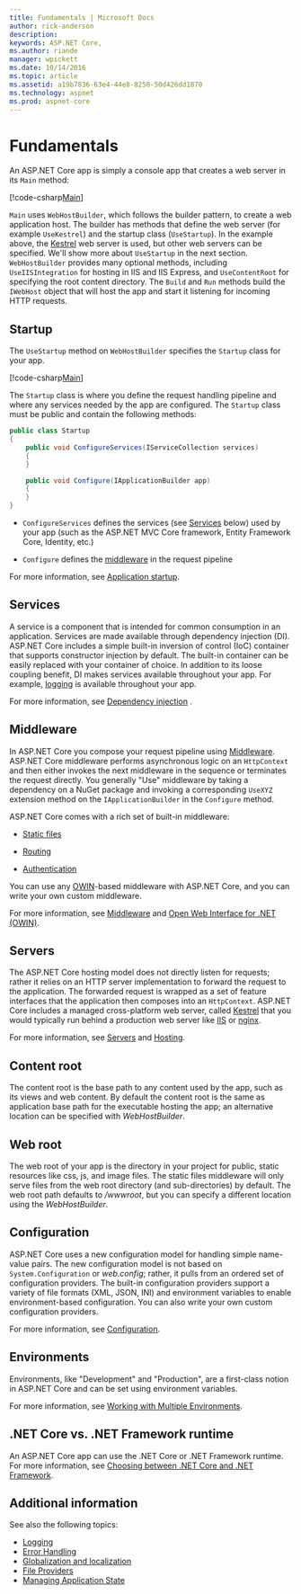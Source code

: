 ```yaml
---
title: Fundamentals | Microsoft Docs
author: rick-anderson
description: 
keywords: ASP.NET Core,
ms.author: riande
manager: wpickett
ms.date: 10/14/2016
ms.topic: article
ms.assetid: a19b7836-63e4-44e8-8250-50d426dd1070
ms.technology: aspnet
ms.prod: aspnet-core
---
```


# Fundamentals

An ASP.NET Core app is simply a console app that creates a web server in its `Main` method:

[!code-csharp[Main](../getting-started/sample/aspnetcoreapp/Program.cs)]

`Main` uses `WebHostBuilder`, which follows the builder pattern, to create a web application host. The builder has methods that define the web server (for example `UseKestrel`) and the startup class (`UseStartup`). In the example above, the [Kestrel](servers/kestrel.md) web server is used, but other web servers can be specified. We'll show more about `UseStartup` in the next section. `WebHostBuilder` provides many optional methods, including `UseIISIntegration` for hosting in IIS and IIS Express, and `UseContentRoot` for specifying the root content directory. The `Build` and `Run` methods build the `IWebHost` object that will host the app and start it listening for incoming HTTP requests.

## Startup

The `UseStartup` method on `WebHostBuilder` specifies the `Startup` class for your app.

[!code-csharp[Main](../getting-started/sample/aspnetcoreapp/Program.cs?highlight=7&range=6-17)]

The `Startup` class is where you define the request handling pipeline and where any services needed by the app are configured. The `Startup` class must be public and contain the following methods:

```csharp
public class Startup
{
    public void ConfigureServices(IServiceCollection services)
    {
    }

    public void Configure(IApplicationBuilder app)
    {
    }
}
```

* `ConfigureServices` defines the services (see [Services](#services) below) used by your app (such as the ASP.NET MVC Core framework, Entity Framework Core, Identity, etc.)

* `Configure` defines the [middleware](middleware.md) in the request pipeline

For more information, see [Application startup](startup.md).

## Services

A service is a component that is intended for common consumption in an application. Services are made available through dependency injection (DI). ASP.NET Core includes a simple built-in inversion of control (IoC) container that supports constructor injection by default. The built-in container can be easily replaced with your container of choice. In addition to its loose coupling benefit, DI makes services available throughout your app. For example, [logging](logging.md) is available throughout your app.

For more information, see [Dependency injection](dependency-injection.md) .

## Middleware

In ASP.NET Core you compose your request pipeline using [Middleware](middleware.md). ASP.NET Core middleware performs asynchronous logic on an `HttpContext` and then either invokes the next middleware in the sequence or terminates the request directly. You generally "Use" middleware by taking a dependency on a NuGet package and invoking a corresponding `UseXYZ` extension method on the `IApplicationBuilder` in the `Configure` method.

ASP.NET Core comes with a rich set of built-in middleware:

* [Static files](static-files.md)

* [Routing](routing.md)

* [Authentication](../security/authentication/index.md)

You can use any [OWIN](http://owin.org)-based middleware with ASP.NET Core, and you can write your own custom middleware.

For more information, see [Middleware](middleware.md) and [Open Web Interface for .NET (OWIN)](owin.md).

## Servers

The ASP.NET Core hosting model does not directly listen for requests; rather it relies on an HTTP server implementation to forward the request to the application. The forwarded request is wrapped as a set of feature interfaces that the application then composes into an `HttpContext`.  ASP.NET Core includes a managed cross-platform web server, called [Kestrel](servers/kestrel.md) that you would typically run behind a production web server like [IIS](https://iis.net) or [nginx](http://nginx.org).

For more information, see [Servers](servers/index.md) and [Hosting](hosting.md).

## Content root

The content root is the base path to any content used by the app, such as its views and web content. By default the content root is the same as application base path for the executable hosting the app; an alternative location can be specified with *WebHostBuilder*.

## Web root

The web root of your app is the directory in your project for public, static resources like css, js, and image files. The static files middleware will only serve files from the web root directory (and sub-directories) by default. The web root path defaults to *<content root>/wwwroot*, but you can specify a different location using the *WebHostBuilder*.

## Configuration

ASP.NET Core uses a new configuration model for handling simple name-value pairs. The new configuration model is not based on `System.Configuration` or *web.config*; rather, it pulls from an ordered set of configuration providers. The built-in configuration providers support a variety of file formats (XML, JSON, INI) and environment variables to enable environment-based configuration. You can also write your own custom configuration providers.

For more information, see [Configuration](configuration.md).

## Environments

Environments, like "Development" and "Production", are a first-class notion in ASP.NET Core and can  be set using environment variables.

For more information, see [Working with Multiple Environments](environments.md).

## .NET Core vs. .NET Framework runtime

An ASP.NET Core app can use the .NET Core or .NET Framework runtime. For more information, see [Choosing between .NET Core and .NET Framework](https://docs.microsoft.com/dotnet/articles/standard/choosing-core-framework-server).

## Additional information

See also the following topics:

- [Logging](logging.md)
- [Error Handling](error-handling.md)
- [Globalization and localization](localization.md)
- [File Providers](file-providers.md)
- [Managing Application State](app-state.md)
